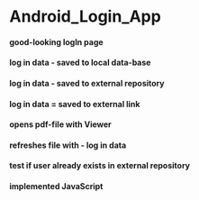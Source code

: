 # Android_Login_App

#### good-looking logIn page
#### log in data - saved to local data-base
#### log in data - saved to external repository
#### log in data = saved to external link
#### opens pdf-file with Viewer
#### refreshes file with - log in data
#### test if user already exists in external repository
#### implemented JavaScript